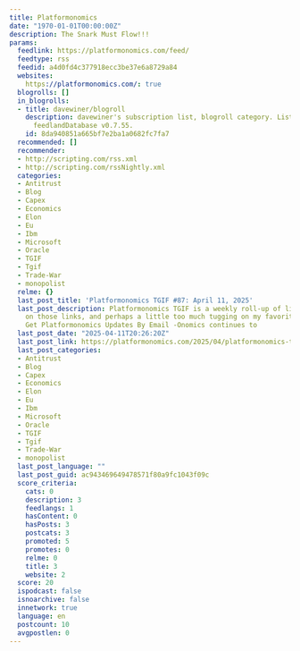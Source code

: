 ```yaml
---
title: Platformonomics
date: "1970-01-01T00:00:00Z"
description: The Snark Must Flow!!!
params:
  feedlink: https://platformonomics.com/feed/
  feedtype: rss
  feedid: a4d0fd4c377918ecc3be37e6a8729a84
  websites:
    https://platformonomics.com/: true
  blogrolls: []
  in_blogrolls:
  - title: davewiner/blogroll
    description: davewiner's subscription list, blogroll category. List created by
      feedlandDatabase v0.7.55.
    id: 8da940851a665bf7e2ba1a0682fc7fa7
  recommended: []
  recommender:
  - http://scripting.com/rss.xml
  - http://scripting.com/rssNightly.xml
  categories:
  - Antitrust
  - Blog
  - Capex
  - Economics
  - Elon
  - Eu
  - Ibm
  - Microsoft
  - Oracle
  - TGIF
  - Tgif
  - Trade-War
  - monopolist
  relme: {}
  last_post_title: 'Platformonomics TGIF #87: April 11, 2025'
  last_post_description: Platformonomics TGIF is a weekly roll-up of links, comments
    on those links, and perhaps a little too much tugging on my favorite threads.
    Get Platformonomics Updates By Email -Onomics continues to
  last_post_date: "2025-04-11T20:26:20Z"
  last_post_link: https://platformonomics.com/2025/04/platformonomics-tgif-87-april-11-2025/
  last_post_categories:
  - Antitrust
  - Blog
  - Capex
  - Economics
  - Elon
  - Eu
  - Ibm
  - Microsoft
  - Oracle
  - TGIF
  - Tgif
  - Trade-War
  - monopolist
  last_post_language: ""
  last_post_guid: ac943469649478571f80a9fc1043f09c
  score_criteria:
    cats: 0
    description: 3
    feedlangs: 1
    hasContent: 0
    hasPosts: 3
    postcats: 3
    promoted: 5
    promotes: 0
    relme: 0
    title: 3
    website: 2
  score: 20
  ispodcast: false
  isnoarchive: false
  innetwork: true
  language: en
  postcount: 10
  avgpostlen: 0
---
```

